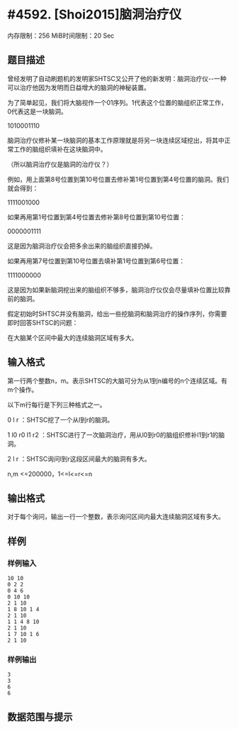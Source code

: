 # #4592. [Shoi2015]脑洞治疗仪

内存限制：256 MiB时间限制：20 Sec

## 题目描述

曾经发明了自动刷题机的发明家SHTSC又公开了他的新发明：脑洞治疗仪--一种可以治疗他因为发明而日益增大的脑洞的神秘装置。

为了简单起见，我们将大脑视作一个01序列。1代表这个位置的脑组织正常工作，0代表这是一块脑洞。

1010001110

脑洞治疗仪修补某一块脑洞的基本工作原理就是将另一块连续区域挖出，将其中正常工作的脑组织填补在这块脑洞中。

（所以脑洞治疗仪是脑洞的治疗仪？）

例如，用上面第8号位置到第10号位置去修补第1号位置到第4号位置的脑洞。我们就会得到：

1111001000

如果再用第1号位置到第4号位置去修补第8号位置到第10号位置：

0000001111

这是因为脑洞治疗仪会把多余出来的脑组织直接扔掉。

如果再用第7号位置到第10号位置去填补第1号位置到第6号位置：

1111000000

这是因为如果新脑洞挖出来的脑组织不够多，脑洞治疗仪仅会尽量填补位置比较靠前的脑洞。

假定初始时SHTSC并没有脑洞，给出一些挖脑洞和脑洞治疗的操作序列，你需要即时回答SHTSC的问题：

在大脑某个区间中最大的连续脑洞区域有多大。

## 输入格式

第一行两个整数n，m。表示SHTSC的大脑可分为从1到n编号的n个连续区域。有m个操作。

以下m行每行是下列三种格式之一。

0 l r ：SHTSC挖了一个从l到r的脑洞。

1 l0 r0 l1 r2 ：SHTSC进行了一次脑洞治疗，用从l0到r0的脑组织修补l1到r1的脑洞。

2 l r ：SHTSC询问l到r这段区间最大的脑洞有多大。

n,m <=200000，1<=l<=r<=n

## 输出格式

对于每个询问，输出一行一个整数，表示询问区间内最大连续脑洞区域有多大。

## 样例

### 样例输入

    
    10 10
    0 2 2
    0 4 6
    0 10 10
    2 1 10
    1 8 10 1 4
    2 1 10
    1 1 4 8 10
    2 1 10
    1 7 10 1 6
    2 1 10
    
    

### 样例输出

    
    3
    3
    6
    6
    
    

## 数据范围与提示
